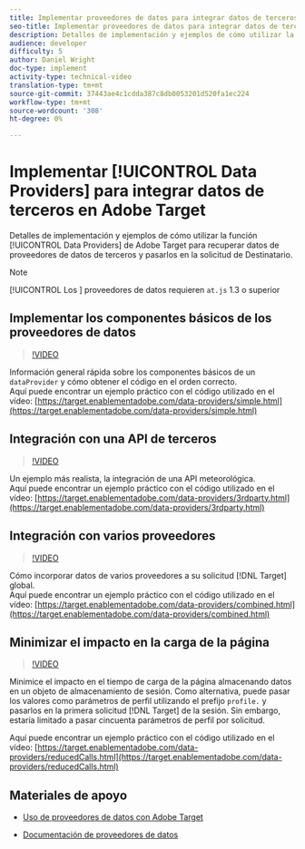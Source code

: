 ```yaml
---
title: Implementar proveedores de datos para integrar datos de terceros en Adobe Target
seo-title: Implementar proveedores de datos para integrar datos de terceros en Adobe Target
description: Detalles de implementación y ejemplos de cómo utilizar la función Proveedores de datos de Adobe Target para recuperar datos de proveedores de datos de terceros y pasarlos en la solicitud de Destinatario.
audience: developer
difficulty: 5
author: Daniel Wright
doc-type: implement
activity-type: technical-video
translation-type: tm+mt
source-git-commit: 37443ae4c1cdda387c8db0053201d520fa1ec224
workflow-type: tm+mt
source-wordcount: '308'
ht-degree: 0%

---
```



# Implementar [!UICONTROL Data Providers] para integrar datos de terceros en Adobe Target

Detalles de implementación y ejemplos de cómo utilizar la función [!UICONTROL Data Providers] de Adobe Target para recuperar datos de proveedores de datos de terceros y pasarlos en la solicitud de Destinatario.

>[!NOTE]
>
>[!UICONTROL Los ] proveedores de datos requieren  `at.js` 1.3 o superior

## Implementar los componentes básicos de los proveedores de datos

>[!VIDEO](https://video.tv.adobe.com/v/22348/?quality=12)

Información general rápida sobre los componentes básicos de un `dataProvider` y cómo obtener el código en el orden correcto.\
Aquí puede encontrar un ejemplo práctico con el código utilizado en el vídeo:
[https://target.enablementadobe.com/data-providers/simple.html](https://target.enablementadobe.com/data-providers/simple.html)

## Integración con una API de terceros

>[!VIDEO](https://video.tv.adobe.com/v/22345/)

Un ejemplo más realista, la integración de una API meteorológica.\
Aquí puede encontrar un ejemplo práctico con el código utilizado en el vídeo:
[https://target.enablementadobe.com/data-providers/3rdparty.html](https://target.enablementadobe.com/data-providers/3rdparty.html)

## Integración con varios proveedores

>[!VIDEO](https://video.tv.adobe.com/v/22346/)

Cómo incorporar datos de varios proveedores a su solicitud [!DNL Target] global.\
Aquí puede encontrar un ejemplo práctico con el código utilizado en el vídeo:
[https://target.enablementadobe.com/data-providers/combined.html](https://target.enablementadobe.com/data-providers/combined.html)

## Minimizar el impacto en la carga de la página

>[!VIDEO](https://video.tv.adobe.com/v/22347/)

Minimice el impacto en el tiempo de carga de la página almacenando datos en un objeto de almacenamiento de sesión. Como alternativa, puede pasar los valores como parámetros de perfil utilizando el prefijo `profile.` y pasarlos en la primera solicitud [!DNL Target] de la sesión. Sin embargo, estaría limitado a pasar cincuenta parámetros de perfil por solicitud.

Aquí puede encontrar un ejemplo práctico con el código utilizado en el vídeo: [https://target.enablementadobe.com/data-providers/reducedCalls.html](https://target.enablementadobe.com/data-providers/reducedCalls.html)

## Materiales de apoyo

* [Uso de proveedores de datos con Adobe Target](use-data-providers-to-integrate-third-party-data.md)

* [Documentación de proveedores de datos](https://docs.adobe.com/content/help/en/target/using/implement-target/client-side/functions-overview/targetgobalsettings.html#data-providers)